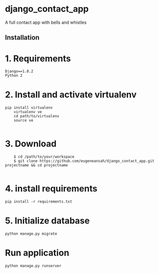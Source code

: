 # django_contact_app
A full contact app with bells and whistles

## Installation
# 1. Requirements 
```
Django==1.8.2
Python 2

```
# 2. Install and activate virtualenv
``` 
pip install virtualenv 
    virtualenv ve  
    cd path/to/virtualenv 
    source ve   
    
```
# 3. Download
 ``` 
     $ cd /path/to/your/workspace 
     $ git clone https://github.com/eugeneansah/django_contact_app.git projectname && cd projectname 
      
 ```
# 4. install requirements
  ``` pip install -r requirements.txt ```
# 5. Initialize database
``` python manage.py migrate ```
# Run application
``` python manage.py runserver ```


